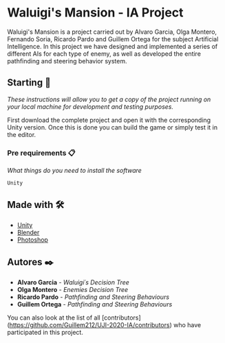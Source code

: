 # Waluigi's Mansion - IA Project

Waluigi's Mansion is a project carried out by Alvaro Garcia, Olga Montero, Fernando Soria, Ricardo Pardo and Guillem Ortega for the subject Artificial Intelligence.
In this project we have designed and implemented a series of different AIs for each type of enemy, as well as developed the entire pathfinding and steering behavior system.

## Starting 🚀

_These instructions will allow you to get a copy of the project running on your local machine for development and testing purposes._

First download the complete project and open it with the corresponding Unity version.
Once this is done you can build the game or simply test it in the editor.


### Pre requirements 📋

_What things do you need to install the software_

```
Unity
```

## Made with 🛠️

* [Unity](https://unity.com/es)
* [Blender](https://www.blender.org/)
* [Photoshop](https://www.adobe.com/es/products/photoshop.html)

## Autores ✒️

* **Alvaro Garcia** - *Waluigi´s Decision Tree*
* **Olga Montero** - *Enemies Decision Tree*
* **Ricardo Pardo** - *Pathfinding and Steering Behaviours*
* **Guillem Ortega** - *Pathfinding and Steering Behaviours*

You can also look at the list of all [contributors] (https://github.com/Guillem212/UJI-2020-IA/contributors) who have participated in this project.
